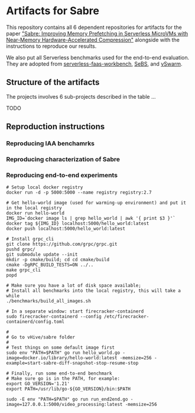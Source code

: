 # Artifacts for Sabre

This repository contains all 6 dependent repositories for artifacts for the paper ["Sabre: Improving Memory Prefetching in Serverless MicroVMs with Near-Memory Hardware-Accelerated Compression"]() alongside with the instructions to reproduce our results.

We also put all Serverless benchmarks used for the end-to-end evaluation. They are adopted from [serverless-faas-workbench](https://github.com/ddps-lab/serverless-faas-workbench), [SeBS](https://github.com/spcl/serverless-benchmarks), and [vSwarm](https://github.com/vhive-serverless/vSwarm).

## Structure of the artifacts

The projects involves 6 sub-projects described in the table ...

TODO

## Reproduction instructions

### Reproducing IAA benchamrks

### Reproducing characterization of Sabre

### Reproducing end-to-end experiments

```
# Setup local docker registry
docker run -d -p 5000:5000 --name registry registry:2.7

# Get hello-world image (used for warming-up environment) and put it in the local registry
docker run hello-world
IMG_ID=`docker image ls | grep hello_world | awk '{ print $3 }'`
docker tag ${IMG_ID} localhost:5000/hello_world:latest
docker push localhost:5000/hello_world:latest

# Install grpc_cli
git clone https://github.com/grpc/grpc.git
pushd grpc/
git submodule update --init
mkdir -p cmake/build; cd cd cmake/build
cmake -DgRPC_BUILD_TESTS=ON ../..
make grpc_cli
popd

# Make sure you have a lot of disk space available;
# Install all benchmarks into the local registry, this will take a while
./benchmarks/build_all_images.sh

# In a separate window: start firecracker-containerd
sudo firecracker-containerd --config /etc/firecracker-containerd/config.toml

#
# Go to vHive/sabre folder
#
# Test things on some default image first
sudo env "PATH=$PATH" go run hello_world.go -image=docker.io/library/hello-world:latest -memsize=256 -example=start-sabre-diff-snapshot-stop-resume-stop

# Finally, run some end-to-end benchmark
# Make sure go is in the PATH, for example:
export GO_VERSION='1.21'
export PATH=/usr/lib/go-${GO_VERSION}/bin:$PATH

sudo -E env "PATH=$PATH" go run run_end2end.go -image=127.0.0.1:5000/video_processing:latest -memsize=256
```
